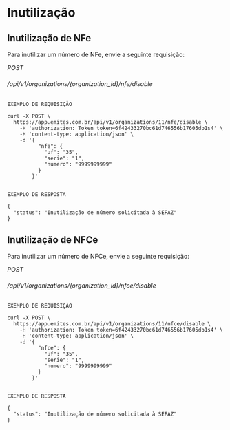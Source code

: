 # Inutilização

## Inutilização de NFe

Para inutilizar um número de NFe, envie a seguinte requisição:  

 
<div class="api-endpoint">
    <div class="endpoint-data">
        <i class="label label-get">POST</i>
        <h6>/api/v1/organizations/{organization_id}/nfe/disable</h6>
    </div>
</div> 

```shell
EXEMPLO DE REQUISIÇÃO

curl -X POST \
  https://app.emites.com.br/api/v1/organizations/11/nfe/disable \
    -H 'authorization: Token token=6f42433270bc61d746556b17605db1s4' \
    -H 'content-type: application/json' \
    -d '{
          "nfe": {
            "uf": "35",
            "serie": "1",
            "numero": "9999999999"
          }
        }'


EXEMPLO DE RESPOSTA

{
  "status": "Inutilização de número solicitada à SEFAZ"
}

```

## Inutilização de NFCe

Para inutilizar um número de NFCe, envie a seguinte requisição:  


<div class="api-endpoint">
    <div class="endpoint-data">
        <i class="label label-get">POST</i>
        <h6>/api/v1/organizations/{organization_id}/nfce/disable</h6>
    </div>
</div> 

```shell
EXEMPLO DE REQUISIÇÃO

curl -X POST \
  https://app.emites.com.br/api/v1/organizations/11/nfce/disable \
    -H 'authorization: Token token=6f42433270bc61d746556b17605db1s4' \
    -H 'content-type: application/json' \
    -d '{
          "nfce": {
            "uf": "35",
            "serie": "1",
            "numero": "9999999999"
          }
        }'


EXEMPLO DE RESPOSTA

{
  "status": "Inutilização de número solicitada à SEFAZ"
}
```